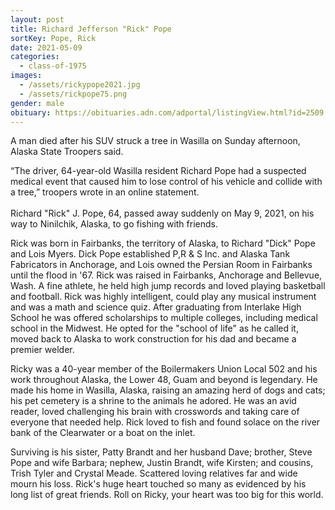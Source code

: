```yaml
---
layout: post
title: Richard Jefferson "Rick" Pope
sortKey: Pope, Rick
date: 2021-05-09
categories:
  - class-of-1975
images:
  - /assets/rickypope2021.jpg
  - /assets/rickpope75.png
gender: male
obituary: https://obituaries.adn.com/adportal/listingView.html?id=2509
---
```

A man died after his SUV struck a tree in Wasilla on Sunday afternoon, Alaska State Troopers said.

“The driver, 64-year-old Wasilla resident Richard Pope had a suspected medical event that caused him to lose control of his vehicle and collide with a tree,” troopers wrote in an online statement.\
\
Richard "Rick" J. Pope, 64, passed away suddenly on May 9, 2021, on his way to Ninilchik, Alaska, to go fishing with friends.

Rick was born in Fairbanks, the territory of Alaska, to Richard "Dick" Pope and Lois Myers. Dick Pope established P,R & S Inc. and Alaska Tank Fabricators in Anchorage, and Lois owned the Persian Room in Fairbanks until the flood in '67. Rick was raised in Fairbanks, Anchorage and Bellevue, Wash. A fine athlete, he held high jump records and loved playing basketball and football. Rick was highly intelligent, could play any musical instrument and was a math and science quiz. After graduating from Interlake High School he was offered scholarships to multiple colleges, including medical school in the Midwest. He opted for the "school of life" as he called it, moved back to Alaska to work construction for his dad and became a premier welder.

Ricky was a 40-year member of the Boilermakers Union Local 502 and his work throughout Alaska, the Lower 48, Guam and beyond is legendary. He made his home in Wasilla, Alaska, raising an amazing herd of dogs and cats; his pet cemetery is a shrine to the animals he adored. He was an avid reader, loved challenging his brain with crosswords and taking care of everyone that needed help. Rick loved to fish and found solace on the river bank of the Clearwater or a boat on the inlet.

Surviving is his sister, Patty Brandt and her husband Dave; brother, Steve Pope and wife Barbara; nephew, Justin Brandt, wife Kirsten; and cousins, Trish Tyler and Crystal Meade. Scattered loving relatives far and wide mourn his loss. Rick's huge heart touched so many as evidenced by his long list of great friends. Roll on Ricky, your heart was too big for this world.
